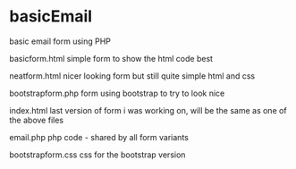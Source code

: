 # basicEmail
basic email form using PHP

basicform.html
    simple form to show the html code best

neatform.html
    nicer looking form but still quite simple html and css

bootstrapform.php
    form using bootstrap to try to look nice

index.html
    last version of form i was working on, will be the same as one of the above files

email.php
    php code - shared by all form variants

bootstrapform.css
    css for the bootstrap version

